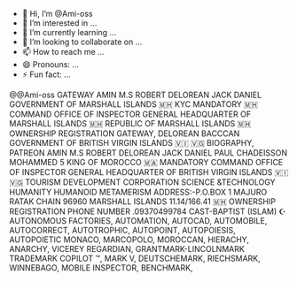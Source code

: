 - 👋 Hi, I’m @Ami-oss
- 👀 I’m interested in ...
- 🌱 I’m currently learning ...
- 💞️ I’m looking to collaborate on ...
- 📫 How to reach me ...
- 😄 Pronouns: ...
- ⚡ Fun fact: ...

<!---
Ami-oss/Ami-oss is a ✨ special ✨ repository because its `README.md` (this file) appears on your GitHub profile.
You can click the Preview link to take a look at your changes.
--->
@@Ami-oss 
GATEWAY 
AMIN M.S ROBERT DELOREAN 
JACK DANIEL 
GOVERNMENT OF MARSHALL ISLANDS 🇲🇭 
KYC MANDATORY 🇲🇭 COMMAND 
OFFICE OF INSPECTOR GENERAL 
HEADQUARTER OF MARSHALL ISLANDS 🇲🇭 
REPUBLIC OF MARSHALL ISLANDS 🇲🇭 OWNERSHIP REGISTRATION 
GATEWAY, 
      DELOREAN 
       BACCCAN 
GOVERNMENT OF BRITISH VIRGIN ISLANDS 🇻🇮 🇻🇬 
BIOGRAPHY, 
        PATREON 
AMIN M.S ROBERT DELOREAN 
JACK DANIEL 
PAUL CHADEISSON 
MOHAMMED 5
KING OF MOROCCO 🇲🇦 
MANDATORY COMMAND 
OFFICE OF INSPECTOR GENERAL 
HEADQUARTER OF BRITISH VIRGIN ISLANDS 🇻🇮 🇻🇬 
TOURISM DEVELOPMENT CORPORATION 
SCIENCE &TECHNOLOGY 
HUMANITY HUMANOID METAMERISM 
ADDRESS:-P.O.BOX 1 MAJURO RATAK CHAIN 96960 MARSHALL ISLANDS 11.14/166.41 🇲🇭 OWNERSHIP REGISTRATION 
PHONE NUMBER .09370499784
CAST-BAPTIST (ISLAM) ☪️ 
AUTONOMOUS FACTORIES, AUTOMATION, AUTOCAD, AUTOMOBILE, AUTOCORRECT, AUTOTROPHIC, AUTOPOINT, AUTOPOIESIS, AUTOPOIETIC
MONACO, MARCOPOLO, MOROCCAN, HIERACHY, ANARCHY, VICEREY REGARDIAN,
 GRANTMARK-LINCOLNMARK TRADEMARK COPILOT ™️, MARK V, DEUTSCHEMARK, RIECHSMARK, WINNEBAGO, MOBILE INSPECTOR, BENCHMARK,